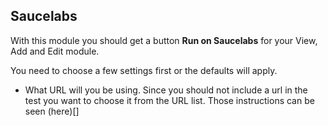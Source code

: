 ## Saucelabs

With this module you should get a button **Run on Saucelabs** for your View, Add and Edit module.

You need to choose a few settings first or the defaults will apply.

  * What URL will you be using. Since you should not include a url in the test you want to choose it from the URL list. Those instructions can be seen (here)[]

